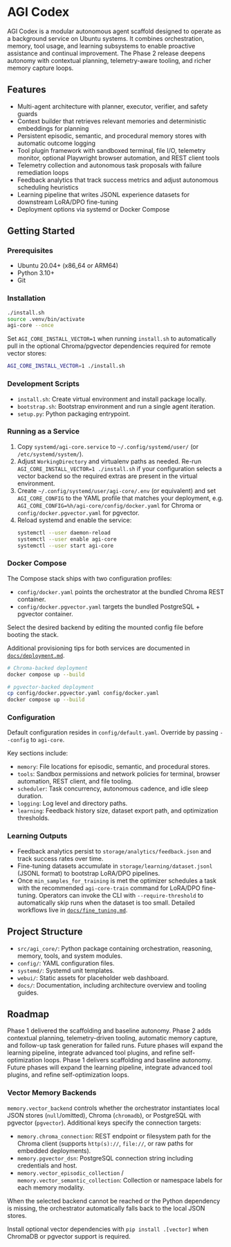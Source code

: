 # AGI Codex

AGI Codex is a modular autonomous agent scaffold designed to operate as a background service on Ubuntu systems. It combines orchestration, memory, tool usage, and learning subsystems to enable proactive assistance and continual improvement. The Phase 2 release deepens autonomy with contextual planning, telemetry-aware tooling, and richer memory capture loops.

## Features
- Multi-agent architecture with planner, executor, verifier, and safety guards
- Context builder that retrieves relevant memories and deterministic embeddings for planning
- Persistent episodic, semantic, and procedural memory stores with automatic outcome logging
- Tool plugin framework with sandboxed terminal, file I/O, telemetry monitor, optional Playwright browser automation, and REST client tools
- Telemetry collection and autonomous task proposals with failure remediation loops
- Feedback analytics that track success metrics and adjust autonomous scheduling heuristics
- Learning pipeline that writes JSONL experience datasets for downstream LoRA/DPO fine-tuning
- Deployment options via systemd or Docker Compose

## Getting Started

### Prerequisites
- Ubuntu 20.04+ (x86_64 or ARM64)
- Python 3.10+
- Git

### Installation
```bash
./install.sh
source .venv/bin/activate
agi-core --once
```

Set `AGI_CORE_INSTALL_VECTOR=1` when running `install.sh` to automatically pull in the optional
Chroma/pgvector dependencies required for remote vector stores:

```bash
AGI_CORE_INSTALL_VECTOR=1 ./install.sh
```

### Development Scripts
- `install.sh`: Create virtual environment and install package locally.
- `bootstrap.sh`: Bootstrap environment and run a single agent iteration.
- `setup.py`: Python packaging entrypoint.

### Running as a Service
1. Copy `systemd/agi-core.service` to `~/.config/systemd/user/` (or `/etc/systemd/system/`).
2. Adjust `WorkingDirectory` and virtualenv paths as needed. Re-run `AGI_CORE_INSTALL_VECTOR=1 ./install.sh` if your configuration selects a vector backend so the required extras are present in the virtual environment.
3. Create `~/.config/systemd/user/agi-core/.env` (or equivalent) and set `AGI_CORE_CONFIG` to the YAML profile that matches your deployment, e.g. `AGI_CORE_CONFIG=%h/agi-core/config/docker.yaml` for Chroma or `config/docker.pgvector.yaml` for pgvector.
4. Reload systemd and enable the service:
   ```bash
   systemctl --user daemon-reload
   systemctl --user enable agi-core
   systemctl --user start agi-core
   ```

### Docker Compose
The Compose stack ships with two configuration profiles:

- `config/docker.yaml` points the orchestrator at the bundled Chroma REST container.
- `config/docker.pgvector.yaml` targets the bundled PostgreSQL + pgvector container.

Select the desired backend by editing the mounted config file before booting the stack.

Additional provisioning tips for both services are documented in
[`docs/deployment.md`](docs/deployment.md).

```bash
# Chroma-backed deployment
docker compose up --build

# pgvector-backed deployment
cp config/docker.pgvector.yaml config/docker.yaml
docker compose up --build
```

### Configuration
Default configuration resides in `config/default.yaml`. Override by passing `--config` to `agi-core`.

Key sections include:

- `memory`: File locations for episodic, semantic, and procedural stores.
- `tools`: Sandbox permissions and network policies for terminal, browser automation, REST client, and file tooling.
- `scheduler`: Task concurrency, autonomous cadence, and idle sleep duration.
- `logging`: Log level and directory paths.
- `learning`: Feedback history size, dataset export path, and optimization thresholds.

### Learning Outputs
- Feedback analytics persist to `storage/analytics/feedback.json` and track success rates over time.
- Fine-tuning datasets accumulate in `storage/learning/dataset.jsonl` (JSONL format) to bootstrap LoRA/DPO pipelines.
- Once `min_samples_for_training` is met the optimizer schedules a task with the
  recommended `agi-core-train` command for LoRA/DPO fine-tuning. Operators can
  invoke the CLI with `--require-threshold` to automatically skip runs when the
  dataset is too small. Detailed workflows live in
  [`docs/fine_tuning.md`](docs/fine_tuning.md).

## Project Structure
- `src/agi_core/`: Python package containing orchestration, reasoning, memory, tools, and system modules.
- `config/`: YAML configuration files.
- `systemd/`: Systemd unit templates.
- `webui/`: Static assets for placeholder web dashboard.
- `docs/`: Documentation, including architecture overview and tooling guides.

## Roadmap
Phase 1 delivered the scaffolding and baseline autonomy. Phase 2 adds contextual planning, telemetry-driven tooling, automatic memory capture, and follow-up task generation for failed runs. Future phases will expand the learning pipeline, integrate advanced tool plugins, and refine self-optimization loops.
Phase 1 delivers scaffolding and baseline autonomy. Future phases will expand the learning pipeline, integrate advanced tool plugins, and refine self-optimization loops.
### Vector Memory Backends

`memory.vector_backend` controls whether the orchestrator instantiates local JSON stores (`null`/omitted), Chroma (`chromadb`), or PostgreSQL with pgvector (`pgvector`). Additional keys specify the connection targets:

- `memory.chroma_connection`: REST endpoint or filesystem path for the Chroma client (supports `http(s)://`, `file://`, or raw paths for embedded deployments).
- `memory.pgvector_dsn`: PostgreSQL connection string including credentials and host.
- `memory.vector_episodic_collection` / `memory.vector_semantic_collection`: Collection or namespace labels for each memory modality.

When the selected backend cannot be reached or the Python dependency is missing, the orchestrator automatically falls back to the local JSON stores.

Install optional vector dependencies with `pip install .[vector]` when ChromaDB or pgvector support is required.
